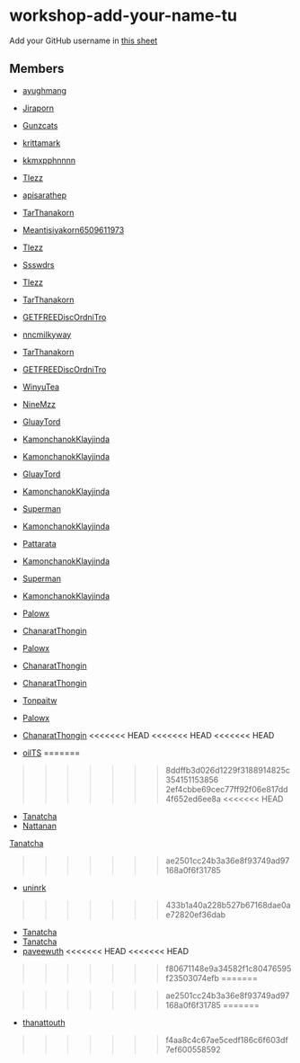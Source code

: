 # workshop-add-your-name-tu

Add your GitHub username in [this sheet](https://docs.google.com/spreadsheets/d/1iTezACN2ka--zkFGySf-LzqwAlJjcsjDpvpHEkKJ8dg/edit#gid=0)

## Members
- [ayughmang](https://github.com/ayuthmang)
- [Jiraporn](https://github.com/Jiraporn-Jaiyasuk)
- [Gunzcats](https://github.com/Gunzcats)
- [krittamark](https://github.com/krittamark)
- [kkmxpphnnnn](https://github.com/kkmxpphnnnn)
- [Tlezz](https://github.com/Tlezz)
- [apisarathep](https://github.com/apisarathep)
- [TarThanakorn](https://github.com/TarThanakorn)
- [Meantisiyakorn6509611973](https://github.com/Meantisiyakorn6509611973)
- [Tlezz](https://github.com/Tlezz)
- [Ssswdrs](https://www.google.co.th/)
- [Tlezz](https://github.com/Tlezz)
- [TarThanakorn](https://github.com/TarThanakorn)
- [GETFREEDiscOrdniTro](https://github.com/KittichotMonton)
- [nncmilkyway](https://github.com/nncmilkyway)
- [TarThanakorn](https://github.com/TarThanakorn)
- [GETFREEDiscOrdniTro](https://github.com/KittichotMonton)
- [WinyuTea](https://github.com/WinyuTea)
- [NineMzz](https://github.com/NineMzz)
- [GluayTord](https://github.com/GluayTord)
- [KamonchanokKlayjinda](https://github.com/KamonchanokKlayjinda)
- [KamonchanokKlayjinda](https://github.com/KamonchanokKlayjinda)
- [GluayTord](https://github.com/GluayTord)
- [KamonchanokKlayjinda](https://github.com/KamonchanokKlayjinda)
- [Superman](https://github.com/Meenable)
- [KamonchanokKlayjinda](https://github.com/KamonchanokKlayjinda)
- [Pattarata](https://github.com/PattarataThanaakkarasophon6509611940)
- [KamonchanokKlayjinda](https://github.com/KamonchanokKlayjinda)
- [Superman](https://github.com/Meenable)
- [KamonchanokKlayjinda](https://github.com/KamonchanokKlayjinda)

- [Palowx](https://github.com/Palowx)

- [ChanaratThongin](https://github.com/ChanaratThongin)

- [Palowx](https://github.com/Palowx)
- [ChanaratThongin](https://github.com/ChanaratThongin)

- [ChanaratThongin](https://github.com/ChanaratThongin)
- [Tonpaitw](https://github.com/Tonpaitw)
- [Palowx](https://github.com/Palowx)
- [ChanaratThongin](https://github.com/ChanaratThongin)
<<<<<<< HEAD
<<<<<<< HEAD
<<<<<<< HEAD
- [oilTS](https://github.com/oilTS)
=======
>>>>>>> 8ddffb3d026d1229f3188914825c354151153856
>>>>>>> 2ef4cbbe69cec77ff92f06e817dd4f652ed6ee8a
<<<<<<< HEAD
- [Tanatcha](https://github.com/Tanatcha1304)
- [Nattanan](https://github.com/Nattanan-Doangjinda)

[Tanatcha](https://github.com/Tanatcha1304)


>>>>>>> ae2501cc24b3a36e8f93749ad97168a0f6f31785
- [uninrk](https://github.com/uninrk)
>>>>>>> 433b1a40a228b527b67168dae0ae72820ef36dab
- [Tanatcha](https://github.com/Tanatcha1304)
- [Tanatcha](https://github.co/Tanatcha1304)
- [paveewuth](https://github.com/paveewuth)
<<<<<<< HEAD
<<<<<<< HEAD
>>>>>>> f80671148e9a34582f1c80476595f23503074efb
=======

>>>>>>> ae2501cc24b3a36e8f93749ad97168a0f6f31785
=======
- [thanattouth](https://github.com/thanattouth)
>>>>>>> f4aa8c4c67ae5cedf186c6f603df7ef600558592
